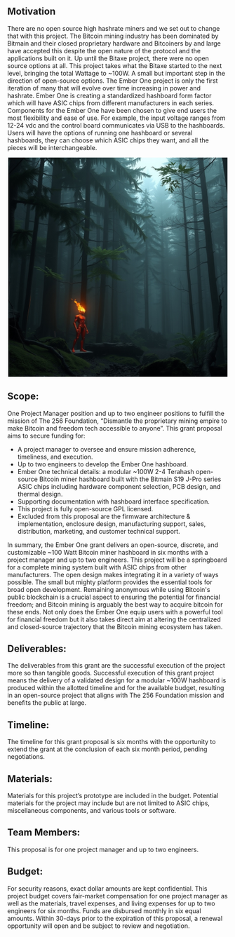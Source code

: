 ## Motivation
There are no open source high hashrate miners and we set out to change that with this project. The Bitcoin mining industry has been dominated by Bitmain and their closed proprietary hardware and Bitcoiners by and large have accepted this despite the open nature of the protocol and the applications built on it. Up until the Bitaxe project, there were no open source options at all. This project takes what the Bitaxe started to the next level, bringing the total Wattage to ~100W. A small but important step in the direction of open-source options. The Ember One project is only the first iteration of many that will evolve over time increasing in power and hashrate. Ember One is creating a standardized hashboard form factor which will have ASIC chips from different manufacturers in each series. Components for the Ember One have been chosen to give end users the most flexibility and ease of use. For example, the input voltage ranges from 12-24 vdc and the control board communicates via USB to the hashboards. Users will have the options of running one hashboard or several hashboards, they can choose which ASIC chips they want, and all the pieces will be interchangeable.  

<p align="center">
<img width="500" src="assets/Ember-One-Lander.jpg">
</p>

## Scope:
One Project Manager position and up to two engineer positions to fulfill the mission of The 256 Foundation, “Dismantle the proprietary mining empire to make Bitcoin and freedom tech accessible to anyone”. This grant proposal aims to secure funding for:

* A project manager to oversee and ensure mission adherence, timeliness, and execution. 
* Up to two engineers to develop the Ember One hashboard.
* Ember One technical details: a modular ~100W 2-4 Terahash open-source Bitcoin miner hashboard built with the Bitmain S19 J-Pro series ASIC chips including hardware component selection, PCB design, and thermal design. 
* Supporting documentation with hashboard interface specification. 
* This project is fully open-source GPL licensed.
* Excluded from this proposal are the firmware architecture & implementation, enclosure design, manufacturing support, sales, distribution, marketing, and customer technical support.

In summary, the Ember One grant delivers an open-source, discrete, and customizable ~100 Watt Bitcoin miner hashboard in six months with a project manager and up to two engineers. This project will be a springboard for a complete mining system built with ASIC chips from other manufacturers. The open design makes integrating it in a variety of ways possible. The small but mighty platform provides the essential tools for broad open development. Remaining anonymous while using Bitcoin's public blockchain is a crucial aspect to ensuring the potential for financial freedom; and Bitcoin mining is arguably the best way to acquire bitcoin for these ends. Not only does the Ember One equip users with a powerful tool for financial freedom but it also takes direct aim at altering the centralized and closed-source trajectory that the Bitcoin mining ecosystem has taken.

## Deliverables:
The deliverables from this grant are the successful execution of the project more so than tangible goods. Successful execution of this grant project means the delivery of a validated design for a modular ~100W hashboard is produced within the allotted timeline and for the available budget, resulting in an open-source project that aligns with The 256 Foundation mission and benefits the public at large. 

## Timeline:
The timeline for this grant proposal is six months with the opportunity to extend the grant at the conclusion of each six month period, pending negotiations.

## Materials:
Materials for this project’s prototype are included in the budget. Potential materials for the project may include but are not limited to ASIC chips, miscellaneous components, and various tools or software.

## Team Members:
This proposal is for one project manager and up to two engineers. 

## Budget:
For security reasons, exact dollar amounts are kept confidential. This project budget covers fair-market compensation for one project manager as well as the materials, travel expenses, and living expenses for up to two engineers for six months. Funds are disbursed monthly in six equal amounts. Within 30-days prior to the expiration of this proposal, a renewal opportunity will open and be subject to review and negotiation. 
